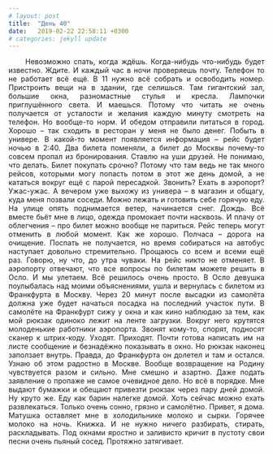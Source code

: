 ```yaml
---
# layout: post
title:  "День 40"
date:   2019-02-22 22:58:11 +0300
# categories: jekyll update
---
```


<div style="text-align: justify">
&nbsp;&nbsp;&nbsp;&nbsp;
Невозможно спать, когда ждёшь. Когда-нибудь что-нибудь будет известно. Ждите. И каждый час в ночи проверяешь почту. Телефон то не работает всё ещё. В 11 нужно всё собрать и освободить номер. Пристроить вещи на в здании, где селишься. Там гигантский зал, большие окна, разномастные стулья и кресла. Лампочки приглушённого света. И маешься. Потому что читать не очень получается от усталости и желания каждую минуту смотреть на телефон. Но вообще-то норм. И обедом отправили питаться в город. Хорошо – так сходить в ресторан у меня не было денег. Побыть в универе. В какой-то момент появляется информация – рейс будет ночью в 2:40. Два билета поменяли, а билет до Москвы почему-то совсем пропал из бронирования. Ставлю на уши друзей. Не понимаю, что делать. Билет покупать срочно? Потому что там ведь не так много рейсов, которыми могу попасть потом в этот же день домой, а не кататься вокруг ещё с парой пересадкой. Звонить? Ехать в аэропорт? Ужас-ужас. А вечером уже выхожу из универа – в магазин и общагу, куда меня позвали соседи. Можно лежать и готовить себе горячую еду. На улице опять поднимается ветер, начинается снег. Дождь. Всё вместе бьёт мне в лицо, одежда промокает почти насквозь. И плачу от облегчения – про билет можно вообще не париться. Рейс теперь могут отменить в любой момент. Как же хорошо. Полчаса – дорога на очищение. Поспать не получается, но время собираться на автобус наступает довольно стремительно. Прощаюсь со всем и всеми ещё раз. Говорю, ну что, до утра чуваки. На рейс никто не отменяет. В аэропорту отвечают, что все вопросы по билетам можете решить в Осло. И мы улетаем. Всё решилось очень просто. В Осло девушка поулыбалась над моими объяснениями, ушла и вернулась с билетом из Франкфурта в Москву. Через 20 минут после высадки из самолёта должна уже будет начаться посадка на последний участок пути. В самолёте на Франкфурт сижу у окна и как кино наблюдаю за тем, как мой рюкзак одиноко лежит на ленте загрузки. Вокруг него крутятся молоденькие работники аэропорта. Звонят кому-то, спорят, подносят сканер к штрих-коду. Уходят. Приходят. Почти готова написать им на листе сообщение и безнадёжно показывать в окно. Но рюкзак наконец заползает внутрь. Правда, до Франкфурта он долетел и там и остался. Узнаю об этом радостно в Москве. Вообще возвращение на Родину чувствуется разом и сильно. Мне смешно и азартно. Даже подать заявление о пропаже не самое очевидное дело. Но всё в порядке. Мне выдают бумажки и обещают привезти рюкзак через пару дней домой. Ну круто же. Еду как барин налегке домой. Хоть сейчас можно ехать развлекаться. Только очень сонно, грязно и самолётно. Привет, я дома. Матушка оставляет мне в холодильнике молоко и сырки. Горячее молоко на ночь. Книжка. И не нужно ничего разбирать, стирать, раскладывать. Под окнами яростно и заливисто кричит в пустоту свои песни очень пьяный сосед. Протяжно затягивает.
</div>


<div class="container">
  <div class="image-gallery">
    <div class="column">
      <div class="image-item">
        <img src="{{site.baseurl}}/assets/images/214.png" alt="" />
        <div class="overlay"><span></span></div>
      </div>
    </div>
    <div class="column">
      <div class="image-item">
        <img src="{{site.baseurl}}/assets/images/215.png" alt="" />
        <div class="overlay"><span></span></div>
      </div>
    </div>
  </div>
</div>

